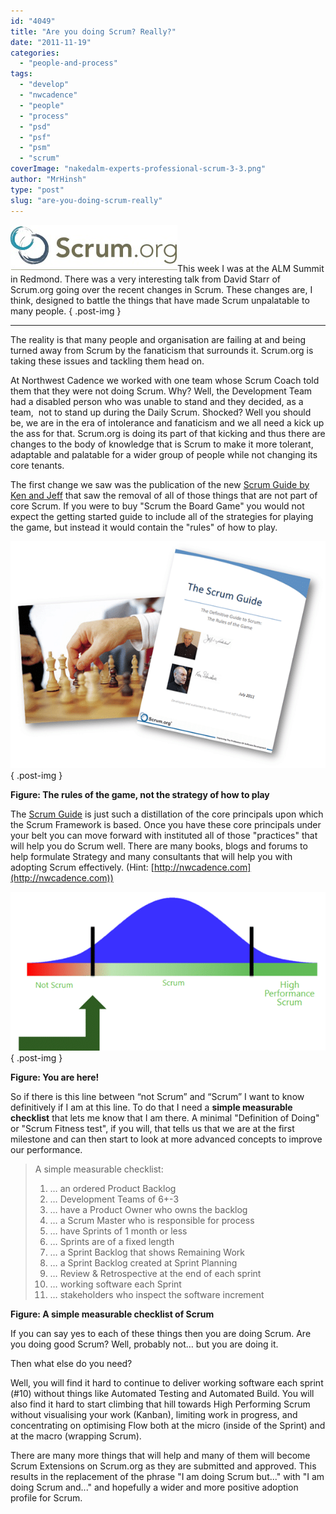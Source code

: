 ```yaml
---
id: "4049"
title: "Are you doing Scrum? Really?"
date: "2011-11-19"
categories: 
  - "people-and-process"
tags: 
  - "develop"
  - "nwcadence"
  - "people"
  - "process"
  - "psd"
  - "psf"
  - "psm"
  - "scrum"
coverImage: "nakedalm-experts-professional-scrum-3-3.png"
author: "MrHinsh"
type: "post"
slug: "are-you-doing-scrum-really"
---
```


[![PSM Front Logo 1](images/Scrum.org-Logo_500x118_thumb-4-4.png "PSM Front Logo 1")](http://blog.hinshelwood.com/files/2011/11/Scrum.org-Logo_500x118.png)This week I was at the ALM Summit in Redmond. There was a very interesting talk from David Starr of Scrum.org going over the recent changes in Scrum. These changes are, I think, designed to battle the things that have made Scrum unpalatable to many people.
{ .post-img }

  

* * *

The reality is that many people and organisation are failing at and being turned away from Scrum by the fanaticism that surrounds it. Scrum.org is taking these issues and tackling them head on.

At Northwest Cadence we worked with one team whose Scrum Coach told them that they were not doing Scrum. Why? Well, the Development Team had a disabled person who was unable to stand and they decided, as a team,  not to stand up during the Daily Scrum. Shocked? Well you should be, we are in the era of intolerance and fanaticism and we all need a kick up the ass for that. Scrum.org is doing its part of that kicking and thus there are changes to the body of knowledge that is Scrum to make it more tolerant, adaptable and palatable for a wider group of people while not changing its core tenants.

The first change we saw was the publication of the new [Scrum Guide by Ken and Jeff](http://www.scrum.org/scrumguides/) that saw the removal of all of those things that are not part of core Scrum. If you were to buy "Scrum the Board Game" you would not expect the getting started guide to include all of the strategies for playing the game, but instead it would contain the "rules" of how to play.

[![image](images/image_thumb-1-1.png "image")](http://blog.hinshelwood.com/files/2011/11/image7.png)
{ .post-img }

**Figure: The rules of the game, not the strategy of how to play**

The [Scrum Guide](http://www.scrum.org/scrumguides/) is just such a distillation of the core principals upon which the Scrum Framework is based. Once you have these core principals under your belt you can move forward with instituted all of those "practices" that will help you do Scrum well. There are many books, blogs and forums to help formulate Strategy and many consultants that will help you with adopting Scrum effectively. (Hint: [http://nwcadence.com](http://nwcadence.com))

[![image](images/image_thumb1-2-2.png "image")](http://blog.hinshelwood.com/files/2011/11/image8.png)
{ .post-img }

**Figure: You are here!**

So if there is this line between “not Scrum” and “Scrum” I want to know definitively if I am at this line. To do that I need a **simple measurable checklist** that lets me know that I am there. A minimal "Definition of Doing" or "Scrum Fitness test", if you will, that tells us that we are at the first milestone and can then start to look at more advanced concepts to improve our performance.

> A simple measurable checklist:
> 
> 1. … an ordered Product Backlog
> 2. … Development Teams of 6+-3
> 3. … have a Product Owner who owns the backlog
> 4. … a Scrum Master who is responsible for process
> 5. … have Sprints of 1 month or less
> 6. … Sprints are of a fixed length
> 7. … a Sprint Backlog that shows Remaining Work
> 8. … a Sprint Backlog created at Sprint Planning
> 9. … Review & Retrospective at the end of each sprint
> 10. … working software each Sprint
> 11. … stakeholders who inspect the software increment

**Figure: A simple measurable checklist of Scrum**

If you can say yes to each of these things then you are doing Scrum. Are you doing good Scrum? Well, probably not… but you are doing it.

Then what else do you need?

Well, you will find it hard to continue to deliver working software each sprint (#10) without things like Automated Testing and Automated Build. You will also find it hard to start climbing that hill towards High Performing Scrum without visualising your work (Kanban), limiting work in progress, and concentrating on optimising Flow both at the micro (inside of the Sprint) and at the macro (wrapping Scrum).

There are many more things that will help and many of them will become Scrum Extensions on Scrum.org as they are submitted and approved. This results in the replacement of the phrase "I am doing Scrum but...<shame>" with "I am doing Scrum and...<happiness>" and hopefully a wider and more positive adoption profile for Scrum.



